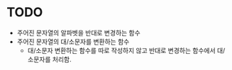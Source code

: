 # TODO

- 주어진 문자열의 알파벳을 반대로 변경하는 함수
- 주어진 문자열의 대/소문자를 변환하는 함수
    - 대/소문자 변환하는 함수를 따로 작성하지 않고 반대로 변경하는 함수에서 대/소문자를 처리함.